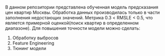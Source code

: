 В данном репозитории представлена обученная модель предсказания цен квартир Москвы. Обработка данных производилась только в части заполнения недостающих значений. 
Метрика 0.3 < RMSLE < 0.5, что является примерной оценкой(поиск квартир в определенном диапазоне).
Для повышения точности модели можно сделать:
1. Обработку выбросов
2. Feature Engineering
3. Тюнинг модели
